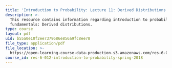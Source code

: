 ```yaml
---
title: 'Introduction to Probability: Lecture 11: Derived Distributions'
description: >-
  This resource contains information regarding introduction to probability: The
  fundamentals: Derived distributions.
type: course
layout: pdf
uid: b55a0e10f2ee7379686e856a9fc8ee78
file_type: application/pdf
file_location: >-
  https://open-learning-course-data-production.s3.amazonaws.com/res-6-012-introduction-to-probability-spring-2018/b55a0e10f2ee7379686e856a9fc8ee78_MITRES_6_012S18_L11AS.pdf
course_id: res-6-012-introduction-to-probability-spring-2018
---
```

